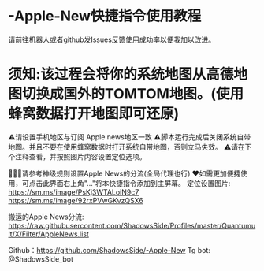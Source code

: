 # -Apple-New快捷指令使用教程

请前往机器人或者github发Issues反馈使用成功率以便我加以改进。

# 须知:该过程会将你的系统地图从高德地图切换成国外的TOMTOM地图。(使用蜂窝数据打开地图即可还原)
⚠️请设置手机地区与订阅 Apple news地区一致
⚠️脚本运行完成后关闭系统自带地图。并且不要在使用蜂窝数据时打开系统自带地图，否则立马失效。
⚠️请在下个注释查看，并按照图片内容设置定位选项。

💁🏻‍♂️请参考神级规则设置Apple News的分流(全局代理也行)
❤️如需更加便捷使用，可点击此界面右上角"..."将本快捷指令添加到主屏幕。
定位设置图片:
https://sm.ms/image/PsKj3WTALoiN9c7
https://sm.ms/image/92rxPVwGKvzQSX6

搬运的Apple News分流:
https://raw.githubusercontent.com/ShadowsSide/Profiles/master/Quantumult/X/Filter/AppleNews.list

Github：https://github.com/ShadowsSide/-Apple-New
Tg bot:  @ShadowsSide_bot
